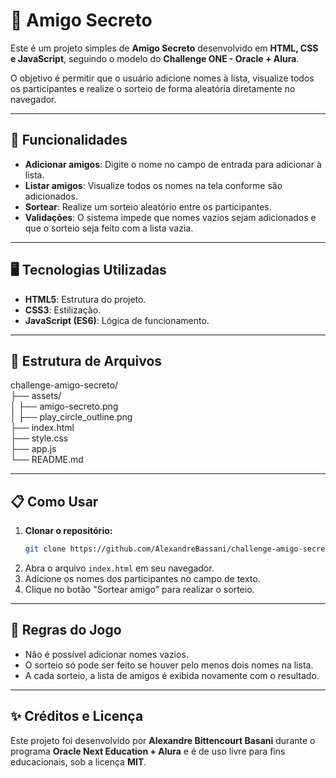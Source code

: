 # 🎁 Amigo Secreto

Este é um projeto simples de **Amigo Secreto** desenvolvido em **HTML, CSS e JavaScript**, seguindo o modelo do **Challenge ONE - Oracle + Alura**.

O objetivo é permitir que o usuário adicione nomes à lista, visualize todos os participantes e realize o sorteio de forma aleatória diretamente no navegador.

---

## 🚀 Funcionalidades

* **Adicionar amigos**: Digite o nome no campo de entrada para adicionar à lista.
* **Listar amigos**: Visualize todos os nomes na tela conforme são adicionados.
* **Sortear**: Realize um sorteio aleatório entre os participantes.
* **Validações**: O sistema impede que nomes vazios sejam adicionados e que o sorteio seja feito com a lista vazia.

---

## 🖥️ Tecnologias Utilizadas

* **HTML5**: Estrutura do projeto.
* **CSS3**: Estilização.
* **JavaScript (ES6)**: Lógica de funcionamento.

---

## 📂 Estrutura de Arquivos

challenge-amigo-secreto/        
├── assets/        
│   ├── amigo-secreto.png        
│   ├── play_circle_outline.png        
├── index.html        
├── style.css        
├── app.js        
└── README.md        







---

## 📋 Como Usar

1.  **Clonar o repositório:**
    ```bash
    git clone https://github.com/AlexandreBassani/challenge-amigo-secreto.git
    ```
2.  Abra o arquivo `index.html` em seu navegador.
3.  Adicione os nomes dos participantes no campo de texto.
4.  Clique no botão "Sortear amigo" para realizar o sorteio.

---

## 📝 Regras do Jogo

* Não é possível adicionar nomes vazios.
* O sorteio só pode ser feito se houver pelo menos dois nomes na lista.
* A cada sorteio, a lista de amigos é exibida novamente com o resultado.

---

## ✨ Créditos e Licença

Este projeto foi desenvolvido por **Alexandre Bittencourt Basani** durante o programa **Oracle Next Education + Alura** e é de uso livre para fins educacionais, sob a licença **MIT**.

